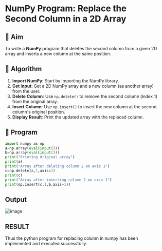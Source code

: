 # NumPy Program: Replace the Second Column in a 2D Array

## 🎯 Aim
To write a **NumPy** program that deletes the second column from a given 2D array and inserts a new column at the same position.

## 🧠 Algorithm
1. **Import NumPy**: Start by importing the NumPy library.
2. **Get Input**: Get a 2D NumPy array and a new column (as another array) from the user.
3. **Delete Column**: Use `np.delete()` to remove the second column (index 1) from the original array.
4. **Insert Column**: Use `np.insert()` to insert the new column at the second column's original position.
5. **Display Result**: Print the updated array with the replaced column.

## 🧾 Program
```py
import numpy as np  
a=np.array(eval(input())) 
b=np.array(eval(input())) 
print("Printing Original array") 
print(a) 
print("Array after deleting column 2 on axis 1") 
c=np.delete(a,1,axis=1)  
print(c) 
print("Array after inserting column 2 on axis 1") 
print(np.insert(c,1,b,axis=1))
```

## Output
![image](https://github.com/user-attachments/assets/7eae7d71-dec2-4a9a-abdb-fe9e925e96c8)

## RESULT 
Thus the python program for replacing column in numpy has been implemented and executed 
successfully.
